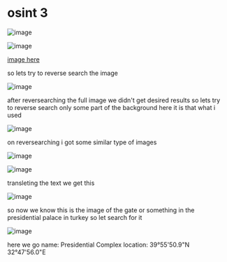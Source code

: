 
# osint 3

![image](https://github.com/nikunjagarwal17/BanditOverTheWire/assets/144536875/2f803e22-68ea-4970-9753-5ad3ed35d9fe)


![image](https://github.com/nikunjagarwal17/BanditOverTheWire/assets/144536875/4b8ed00d-4411-47bb-a089-96436e319936)


[image here](https://gralhix.com/wp-content/uploads/2023/08/osintexercise003.webp)

so lets try to reverse search the image 


![image](https://github.com/nikunjagarwal17/BanditOverTheWire/assets/144536875/42f68cf8-33b7-44c7-8304-417d7e4649b9)


after reversearching the full image we didn't get desired results so lets try to reverse search only some part of the background
here it is that what i used

![image](https://github.com/nikunjagarwal17/BanditOverTheWire/assets/144536875/b9096cba-c174-47d9-b338-e52ec8aa5e31)

on reversearching i got some similar type of images 

![image](https://github.com/nikunjagarwal17/BanditOverTheWire/assets/144536875/a57bf052-ffe3-4918-b550-97592024d2b4)

![image](https://github.com/nikunjagarwal17/BanditOverTheWire/assets/144536875/4390e8b2-95a8-40df-8ee1-5e5a52d14765)

transleting the text we get this

![image](https://github.com/nikunjagarwal17/BanditOverTheWire/assets/144536875/528f6329-2af0-4012-bd82-135f8d2f5424)

so now we know this is the image of the gate or something in the presidential palace in turkey so let search for it


![image](https://github.com/nikunjagarwal17/BanditOverTheWire/assets/144536875/f09d1383-833a-4b0e-8861-103693ea51d3)


here we go 
name: Presidential Complex 
location: 39°55'50.9"N 32°47'56.0"E
